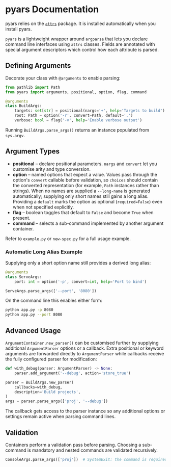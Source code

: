 # pyars Documentation

pyars relies on the [`attrs`](https://www.attrs.org/) package. It is installed automatically when you install pyars.

`pyars` is a lightweight wrapper around `argparse` that lets you declare command
line interfaces using `attrs` classes. Fields are annotated with special
argument descriptors which control how each attribute is parsed.

## Defining Arguments

Decorate your class with `@arguments` to enable parsing:

```python
from pathlib import Path
from pyars import arguments, positional, option, flag, command

@arguments
class BuildArgs:
    targets: set[str] = positional(nargs='+', help='Targets to build')
    root: Path = option('-r', convert=Path, default='.')
    verbose: bool = flag('-v', help='Enable verbose output')
```

Running `BuildArgs.parse_args()` returns an instance populated from
``sys.argv``.

## Argument Types

* **positional** – declare positional parameters. `nargs` and `convert` let you customise arity and type conversion.
* **option** – named options that expect a value. Values pass through the option's `convert` callable before validation, so `choices` should contain the converted representation (for example, `Path` instances rather than strings). When no names are supplied a `--long-name` is generated automatically; supplying only short names still gains a long alias. Providing a `default` marks the option as optional (`required=False`) even when not specified explicitly.
* **flag** – boolean toggles that default to ``False`` and become ``True`` when present.
* **command** – selects a sub-command implemented by another argument
  container.

Refer to `example.py` or `new-spec.py` for a full usage example.

### Automatic Long Alias Example

Supplying only a short option name still provides a derived long alias:

```python
@arguments
class ServeArgs:
    port: int = option('-p', convert=int, help='Port to bind')

ServeArgs.parse_args(['--port', '8080'])
```

On the command line this enables either form:

```bash
python app.py -p 8080
python app.py --port 8080
```

## Advanced Usage

`ArgumentContainer.new_parser()` can be customised further by supplying
additional `ArgumentParser` options or a callback. Extra positional or keyword
arguments are forwarded directly to `ArgumentParser` while callbacks receive the
fully configured parser for modification:

```python
def with_debug(parser: ArgumentParser) -> None:
    parser.add_argument('--debug', action='store_true')

parser = BuildArgs.new_parser(
    callbacks=with_debug,
    description='Build projects',
)
args = parser.parse_args(['proj', '--debug'])
```

The callback gets access to the parser instance so any additional options or
settings remain active when parsing command lines.

## Validation

Containers perform a validation pass before parsing. Choosing a sub-command is
mandatory and nested commands are validated recursively.

```python
ConsoleArgs.parse_args(['proj'])  # SystemExit: the command is required
```

